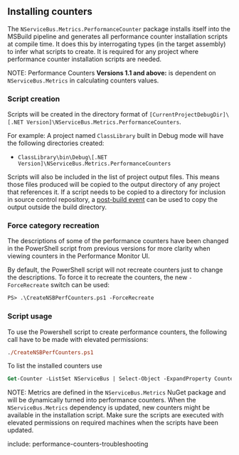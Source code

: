 ## Installing counters

The `NServiceBus.Metrics.PerformanceCounter` package installs itself into the MSBuild pipeline and generates all performance counter installation scripts at compile time. It does this by interrogating types (in the target assembly) to infer what scripts to create. It is required for any project where performance counter installation scripts are needed.

NOTE: Performance Counters **Versions 1.1 and above:** is dependent on `NServiceBus.Metrics` in calculating counters values.

### Script creation

Scripts will be created in the directory format of `[CurrentProjectDebugDir]\[.NET Version]\NServiceBus.Metrics.PerformanceCounters`.

For example: A project named `ClassLibrary` built in Debug mode will have the following directories created:

 * `ClassLibrary\bin\Debug\[.NET Version]\NServiceBus.Metrics.PerformanceCounters`

Scripts will also be included in the list of project output files. This means those files produced will be copied to the output directory of any project that references it. If a script needs to be copied to a directory for inclusion in source control repository, a [post-build event](https://docs.microsoft.com/en-us/cpp/build/how-to-use-build-events-in-msbuild-projects) can be used to copy the output outside the build directory.


### Force category recreation

The descriptions of some of the performance counters have been changed in the PowerShell script from previous versions for more clarity when viewing counters in the Performance Monitor UI.

By default, the PowerShell script will not recreate counters just to change the descriptions. To force it to recreate the counters, the new `-ForceRecreate` switch can be used:

```ps
PS> .\CreateNSBPerfCounters.ps1 -ForceRecreate
```


### Script usage

To use the Powershell script to create performance counters, the following call have to be made with elevated permissions:

```ps
./CreateNSBPerfCounters.ps1
```

To list the installed counters use

```ps
Get-Counter -ListSet NServiceBus | Select-Object -ExpandProperty Counter
```

NOTE: Metrics are defined in the `NServiceBus.Metrics` NuGet package and will be dynamically turned into performance counters. When the `NServiceBus.Metrics` dependency is updated, new counters might be available in the installation script. Make sure the scripts are executed with elevated permissions on required machines when the scripts have been updated.

include: performance-counters-troubleshooting
